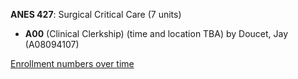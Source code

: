 **ANES 427**: Surgical Critical Care (7 units)

- **A00** (Clinical Clerkship) (time and location TBA) by Doucet, Jay (A08094107)

[Enrollment numbers over time](./ANES427.tsv)
